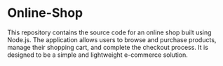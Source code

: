 # Online-Shop
This repository contains the source code for an online shop built using Node.js. The application allows users to browse and purchase products, manage their shopping cart, and complete the checkout process. It is designed to be a simple and lightweight e-commerce solution.
